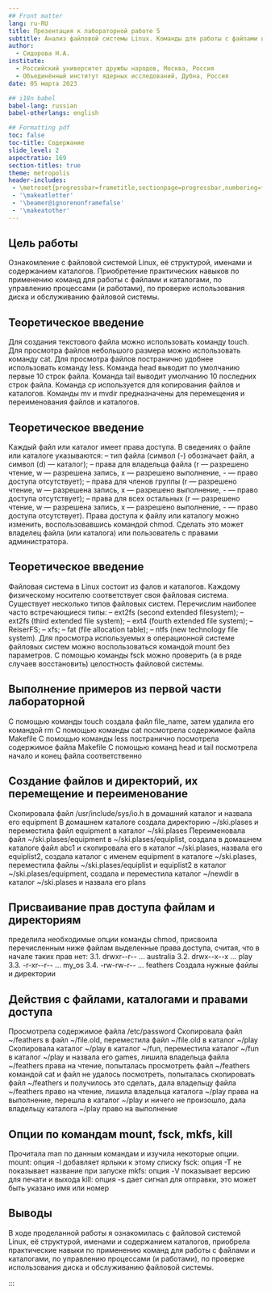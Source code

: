 ```yaml
---
## Front matter
lang: ru-RU
title: Презентация к лабораторной работе 5
subtitle: Анализ файловой системы Linux. Команды для работы с файлами и каталогами
author:
  - Сидорова Н.А.
institute:
  - Российский университет дружбы народов, Москва, Россия
  - Объединённый институт ядерных исследований, Дубна, Россия
date: 05 марта 2023

## i18n babel
babel-lang: russian
babel-otherlangs: english

## Formatting pdf
toc: false
toc-title: Содержание
slide_level: 2
aspectratio: 169
section-titles: true
theme: metropolis
header-includes:
 - \metroset{progressbar=frametitle,sectionpage=progressbar,numbering=fraction}
 - '\makeatletter'
 - '\beamer@ignorenonframefalse'
 - '\makeatother'
---
```



## Цель работы

Ознакомление с файловой системой Linux, её структурой, именами и содержанием
каталогов. Приобретение практических навыков по применению команд для работы
с файлами и каталогами, по управлению процессами (и работами), по проверке использования диска и обслуживанию файловой системы.

## Теоретическое введение

Для создания текстового файла можно использовать команду touch.
Для просмотра файлов небольшого размера можно использовать команду cat.
Для просмотра файлов постранично удобнее использовать команду less.
Команда head выводит по умолчанию первые 10 строк файла.
Команда tail выводит умолчанию 10 последних строк файла.
Команда cp используется для копирования файлов и каталогов.
Команды mv и mvdir предназначены для перемещения и переименования файлов
и каталогов.

## Теоретическое введение
Каждый файл или каталог имеет права доступа.
В сведениях о файле или каталоге указываются:
– тип файла (символ (-) обозначает файл, а символ (d) — каталог);
– права для владельца файла (r — разрешено чтение, w — разрешена запись, x — разрешено выполнение, - — право доступа отсутствует);
– права для членов группы (r — разрешено чтение, w — разрешена запись, x — разрешено
выполнение, - — право доступа отсутствует);
– права для всех остальных (r — разрешено чтение, w — разрешена запись, x — разрешено
выполнение, - — право доступа отсутствует).
Права доступа к файлу или каталогу можно изменить, воспользовавшись командой
chmod. Сделать это может владелец файла (или каталога) или пользователь с правами
администратора.

## Теоретическое введение
Файловая система в Linux состоит из фалов и каталогов. Каждому физическому носителю соответствует своя файловая система.
Существует несколько типов файловых систем. Перечислим наиболее часто встречающиеся типы:
– ext2fs (second extended filesystem);
– ext2fs (third extended file system);
– ext4 (fourth extended file system);
– ReiserFS;
– xfs;
– fat (file allocation table);
– ntfs (new technology file system).
Для просмотра используемых в операционной системе файловых систем можно воспользоваться командой mount без параметров.
С помощью команды fsck можно проверить (а в ряде случаев восстановить) целостность файловой системы.

## Выполнение примеров из первой части лабораторной
С помощью команды touch создала файл file_name, затем удалила его командой rm
С помощью команды cat посмотрела содержимое файла Makefile
С помощью команды less постранично посмотрела содержимое файла Makefile
С помощью команд head и tail посмотрела начало и конец файла соответственно

## Создание файлов и директорий, их перемещение и переименование
Скопировала файл /usr/include/sys/io.h в домашний каталог и назвала его equipment
В домашнем каталоге создала директорию ~/ski.plases и переместила файл equipment в каталог ~/ski.plases
Переименовала файл ~/ski.plases/equipment в ~/ski.plases/equiplist, создала в домашнем каталоге файл abc1 и скопировала его в каталог ~/ski.plases, назвала его equiplist2, создала каталог с именем equipment в каталоге ~/ski.plases,
переместила файлы ~/ski.plases/equiplist и equiplist2 в каталог ~/ski.plases/equipment, создала и переместила каталог ~/newdir в каталог ~/ski.plases и назвала его plans

## Присваивание прав доступа файлам и директориям
пределила необходимые опции команды chmod, присвоила перечисленным ниже файлам выделенные права доступа, считая, что в начале таких прав
нет:
3.1. drwxr--r-- ... australia
3.2. drwx--x--x ... play
3.3. -r-xr--r-- ... my_os
3.4. -rw-rw-r-- ... feathers
Создала нужные файлы и директории

## Действия с файлами, каталогами и правами доступа
Просмотрела содержимое файла /etc/password
Скопировала файл ~/feathers в файл ~/file.old, переместила файл ~/file.old в каталог ~/play
Скопировала каталог ~/play в каталог ~/fun, переместила каталог ~/fun в каталог ~/play и назвала его games, лишила владельца файла ~/feathers права на чтение, попыталась просмотреть файл ~/feathers командой cat и файл не удалось посмотреть, попыталась скопировать файл ~/feathers и получилось это сделать, дала владельцу файла ~/feathers право на чтение, лишила владельца каталога ~/play права на выполнение, перешла в каталог ~/play и ничего не произошло, дала владельцу каталога ~/play право на выполнение

## Опции по командам mount, fsck, mkfs, kill
Прочитала man по данным командам и изучила некоторые опции.
mount: опция -l добавляет ярлыки к этому списку
fsck: опция -Т не показывает название при запуске
mkfs: опция -V показывает версию для печати и выхода
kill: опция -s дает сигнал для отправки, это может быть указано имя или номер


## Выводы

В ходе проделанной работы я ознакомилась с файловой системой Linux, её структурой, именами и содержанием каталогов, приобрела практические навыки по применению команд для работы с файлами и каталогами, по управлению процессами (и работами), по проверке использования диска и обслуживанию файловой системы. 


:::

